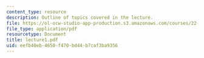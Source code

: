 ```yaml
---
content_type: resource
description: Outline of topics covered in the lecture.
file: https://ol-ocw-studio-app-production.s3.amazonaws.com/courses/22-105-electromagnetic-interactions-fall-2005/eefb40eb4650f470bd44b7caf3ba9356_lecture1.pdf
file_type: application/pdf
resourcetype: Document
title: lecture1.pdf
uid: eefb40eb-4650-f470-bd44-b7caf3ba9356
---
```

